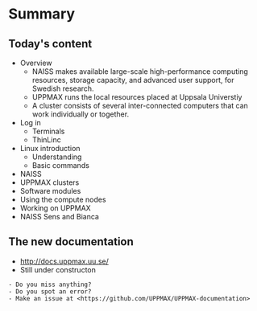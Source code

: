 # Summary

## Today's content
- Overview
  - NAISS makes available large-scale high-performance computing resources, storage capacity, and advanced user support, for Swedish research.
  - UPPMAX runs the local resources placed at Uppsala Universtiy
  - A cluster consists of several inter-connected computers that can work individually or together.
- Log in
  - Terminals
  - ThinLinc
- Linux introduction
  - Understanding
  - Basic commands
- NAISS
- UPPMAX clusters
- Software modules
- Using the compute nodes
- Working on UPPMAX
- NAISS Sens and Bianca

## The new documentation

- <http://docs.uppmax.uu.se/>
- Still under constructon

```{tip}
- Do you miss anything?
- Do you spot an error?
- Make an issue at <https://github.com/UPPMAX/UPPMAX-documentation>
```
